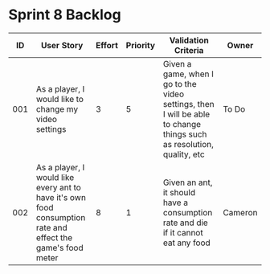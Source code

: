 # Sprint 8 Backlog
| ID | User Story | Effort | Priority | Validation Criteria | Owner |
|----|------------|--------|----------|---------------------|-------|
| 001 | As a player, I would like to change my video settings  | 3 | 5 | Given a game, when I go to the video settings, then I will be able to change things such as resolution, quality, etc | To Do | 
| 002 | As a player, I would like every ant to have it's own food consumption rate and effect the game's food meter | 8 | 1 | Given an ant, it should have a consumption rate and die if it cannot eat any food | Cameron |

